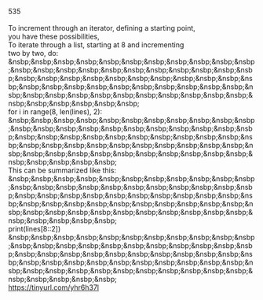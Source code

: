 535<br>
<br>
 To increment through an iterator, defining a starting point,<br>
 you have these possibilities,<br>
 To iterate through a list, starting at 8 and incrementing<br>
 two by two, do:<br>
 &nsbp;&nsbp;&nsbp;&nsbp;&nsbp;&nsbp;&nsbp;&nsbp;&nsbp;&nsbp;&nsbp;&nsbp;&nsbp;&nsbp;&nsbp;&nsbp;&nsbp;&nsbp;&nsbp;&nsbp;&nsbp;&nsbp;&nsbp;&nsbp;&nsbp;&nsbp;&nsbp;&nsbp;&nsbp;&nsbp;&nsbp;&nsbp;&nsbp;&nsbp;&nsbp;&nsbp;&nsbp;&nsbp;&nsbp;&nsbp;&nsbp;&nsbp;&nsbp;&nsbp;&nsbp;&nsbp;&nsbp;&nsbp;&nsbp;&nsbp;&nsbp;&nsbp;&nsbp;&nsbp;&nsbp;&nsbp;&nsbp;&nsbp;&nsbp;&nsbp;<br>
 for i in range(8, len(lines), 2):<br>
 &nsbp;&nsbp;&nsbp;&nsbp;&nsbp;&nsbp;&nsbp;&nsbp;&nsbp;&nsbp;&nsbp;&nsbp;&nsbp;&nsbp;&nsbp;&nsbp;&nsbp;&nsbp;&nsbp;&nsbp;&nsbp;&nsbp;&nsbp;&nsbp;&nsbp;&nsbp;&nsbp;&nsbp;&nsbp;&nsbp;&nsbp;&nsbp;&nsbp;&nsbp;&nsbp;&nsbp;&nsbp;&nsbp;&nsbp;&nsbp;&nsbp;&nsbp;&nsbp;&nsbp;&nsbp;&nsbp;&nsbp;&nsbp;&nsbp;&nsbp;&nsbp;&nsbp;&nsbp;&nsbp;&nsbp;&nsbp;&nsbp;&nsbp;&nsbp;<br>
 This can be summarized like this:<br>
 &nsbp;&nsbp;&nsbp;&nsbp;&nsbp;&nsbp;&nsbp;&nsbp;&nsbp;&nsbp;&nsbp;&nsbp;&nsbp;&nsbp;&nsbp;&nsbp;&nsbp;&nsbp;&nsbp;&nsbp;&nsbp;&nsbp;&nsbp;&nsbp;&nsbp;&nsbp;&nsbp;&nsbp;&nsbp;&nsbp;&nsbp;&nsbp;&nsbp;&nsbp;&nsbp;&nsbp;&nsbp;&nsbp;&nsbp;&nsbp;&nsbp;&nsbp;&nsbp;&nsbp;&nsbp;&nsbp;&nsbp;&nsbp;&nsbp;&nsbp;&nsbp;&nsbp;&nsbp;&nsbp;&nsbp;&nsbp;&nsbp;&nsbp;&nsbp;<br>
 print(lines[8::2])<br>
 &nsbp;&nsbp;&nsbp;&nsbp;&nsbp;&nsbp;&nsbp;&nsbp;&nsbp;&nsbp;&nsbp;&nsbp;&nsbp;&nsbp;&nsbp;&nsbp;&nsbp;&nsbp;&nsbp;&nsbp;&nsbp;&nsbp;&nsbp;&nsbp;&nsbp;&nsbp;&nsbp;&nsbp;&nsbp;&nsbp;&nsbp;&nsbp;&nsbp;&nsbp;&nsbp;&nsbp;&nsbp;&nsbp;&nsbp;&nsbp;&nsbp;&nsbp;&nsbp;&nsbp;&nsbp;&nsbp;&nsbp;&nsbp;&nsbp;&nsbp;&nsbp;&nsbp;&nsbp;&nsbp;&nsbp;&nsbp;&nsbp;&nsbp;&nsbp;<br>
 https://tinyurl.com/yhr6h37l